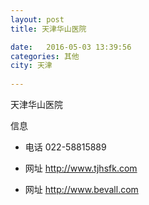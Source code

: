 ```yaml
--- 
layout: post 
title: 天津华山医院

date:   2016-05-03 13:39:56 
categories: 其他  
city: 天津
  
--- 
```

   
天津华山医院

信息
 - 电话 022-58815889

 - 网址 http://www.tjhsfk.com

 - 网址 http://www.bevall.com


